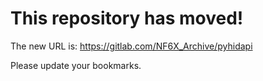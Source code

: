 # This repository has moved!

The new URL is: https://gitlab.com/NF6X_Archive/pyhidapi

Please update your bookmarks.
